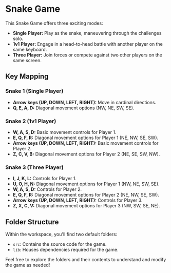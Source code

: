 # Snake Game

This Snake Game offers three exciting modes:

- **Single Player:** Play as the snake, maneuvering through the challenges solo.
- **1v1 Player:** Engage in a head-to-head battle with another player on the same keyboard.
- **Three Player:** Join forces or compete against two other players on the same screen.

## Key Mapping

### Snake 1 (Single Player)
- **Arrow keys (UP, DOWN, LEFT, RIGHT):** Move in cardinal directions.
- **Q, E, A, D:** Diagonal movement options (NW, NE, SW, SE).

### Snake 2 (1v1 Player)
- **W, A, S, D:** Basic movement controls for Player 1.
- **E, Q, F, R:** Diagonal movement options for Player 1 (NE, NW, SE, SW).
- **Arrow keys (UP, DOWN, LEFT, RIGHT):** Basic movement controls for Player 2.
- **Z, C, V, B:** Diagonal movement options for Player 2 (NE, SE, SW, NW).

### Snake 3 (Three Player)
- **I, J, K, L:** Controls for Player 1.
- **U, O, H, N:** Diagonal movement options for Player 1 (NW, NE, SW, SE).
- **W, A, S, D:** Controls for Player 2.
- **E, Q, F, R:** Diagonal movement options for Player 2 (NE, NW, SE, SW).
- **Arrow keys (UP, DOWN, LEFT, RIGHT):** Controls for Player 3.
- **Z, X, C, V:** Diagonal movement options for Player 3 (NW, SW, SE, NE).

## Folder Structure

Within the workspace, you'll find two default folders:

- `src`: Contains the source code for the game.
- `lib`: Houses dependencies required for the game.

Feel free to explore the folders and their contents to understand and modify the game as needed!
